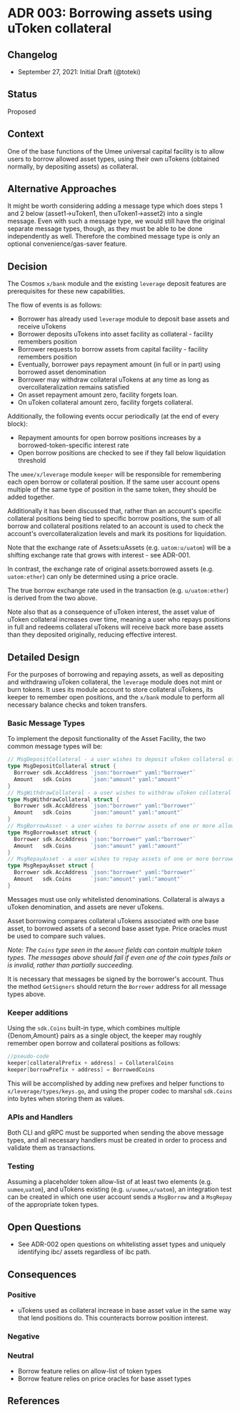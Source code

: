 # ADR 003: Borrowing assets using uToken collateral

## Changelog

- September 27, 2021: Initial Draft (@toteki)

## Status

Proposed

## Context

One of the base functions of the Umee universal capital facility is to allow users to borrow allowed asset types, using their own uTokens (obtained normally, by depositing assets) as collateral.

## Alternative Approaches

It might be worth considering adding a message type which does steps 1 and 2 below (asset1->uToken1, then uToken1->asset2) into a single message. Even with such a message type, we would still have the original separate message types, though, as they must be able to be done independently as well. Therefore the combined message type is only an optional convenience/gas-saver feature.

## Decision

The Cosmos `x/bank` module and the existing `leverage` deposit features are prerequisites for these new capabilities.

The flow of events is as follows:
- Borrower has already used `leverage` module to deposit base assets and receive uTokens
- Borrower deposits uTokens into asset facility as collateral - facility remembers position
- Borrower requests to borrow assets from capital facility - facility remembers position
- Eventually, borrower pays repayment amount (in full or in part) using borrowed asset denomination
- Borrower may withdraw collateral uTokens at any time as long as overcollateralization remains satisfied
- On asset repayment amount zero, facility forgets loan.
- On uToken collateral amount zero, facility forgets collateral.

Additionally, the following events occur periodically (at the end of every block):
- Repayment amounts for open borrow positions increases by a borrowed-token-specific interest rate
- Open borrow positions are checked to see if they fall below liquidation threshold

The `umee/x/leverage` module `keeper` will be responsible for remembering each open borrow or collateral position.
If the same user account opens multiple of the same type of position in the same token, they should be added together.

Additionally it has been discussed that, rather than an account's specific collateral positions being tied to specific borrow positions, the sum of all borrow and collateral positions related to an account is used to check the account's overcollateralization levels and mark its positions for liquidation.

Note that the exchange rate of Assets:uAssets (e.g. `uatom:u/uatom`) will be a shifting exchange rate that grows with interest - see ADR-001.

In contrast, the exchange rate of original assets:borrowed assets (e.g. `uatom:ether`) can only be determined using a price oracle.

The true borrow exchange rate used in the transaction (e.g. `u/uatom:ether`) is derived from the two above.

Note also that as a consequence of uToken interest, the asset value of uToken collateral increases over time, meaning a user who repays positions in full and redeems collateral uTokens will receive back more base assets than they deposited originally, reducing effective interest.

## Detailed Design

For the purposes of borrowing and repaying assets, as well as depositing and withdrawing uToken collateral, the `leverage` module does not mint or burn tokens. It uses its module account to store collateral uTokens, its keeper to remember open positions, and the `x/bank` module to perform all necessary balance checks and token transfers.

### Basic Message Types

To implement the deposit functionality of the Asset Facility, the two common message types will be:
```go
// MsgDepositCollateral - a user wishes to deposit uToken collateral of one or more types
type MsgDepositCollateral struct {
  Borrower sdk.AccAddress `json:"borrower" yaml:"borrower"`
  Amount   sdk.Coins      `json:"amount" yaml:"amount"`
}
// MsgWithdrawCollateral - a user wishes to withdraw uToken collateral of one or more types
type MsgWithdrawCollateral struct {
  Borrower sdk.AccAddress `json:"borrower" yaml:"borrower"`
  Amount   sdk.Coins      `json:"amount" yaml:"amount"`
}
// MsgBorrowAsset - a user wishes to borrow assets of one or more allowed types, assuming collateral already deposited
type MsgBorrowAsset struct {
  Borrower sdk.AccAddress `json:"borrower" yaml:"borrower"`
  Amount   sdk.Coins      `json:"amount" yaml:"amount"`
}
// MsgRepayAsset - a user wishes to repay assets of one or more borrowed types
type MsgRepayAsset struct {
  Borrower sdk.AccAddress `json:"borrower" yaml:"borrower"`
  Amount   sdk.Coins      `json:"amount" yaml:"amount"`
}
```
Messages must use only whitelisted denominations. Collateral is always a uToken denomination, and assets are never uTokens.

Asset borrowing compares collateral uTokens associated with one base asset, to borrowed assets of a second base asset type. Price oracles must be used to compare such values.

_Note: The `Coins` type seen in the `Amount` fields can contain multiple token types. The messages above should fail if even one of the coin types fails or is invalid, rather than partially succeeding._

It is necessary that messages be signed by the borrower's account. Thus the method `GetSigners` should return the `Borrower` address for all message types above.

### Keeper additions

Using the `sdk.Coins` built-in type, which combines multiple {Denom,Amount} pairs as a single object, the keeper may roughly remember open borrow and collateral positions as follows:

```go
//pseudo-code
keeper[collateralPrefix + address] = CollateralCoins
keeper[borrowPrefix + address] = BorrowedCoins
```

This will be accomplished by adding new prefixes and helper functions to `x/leverage/types/keys.go`, and using the proper codec to marshal `sdk.Coins` into bytes when storing them as values.

### APIs and Handlers
Both CLI and gRPC must be supported when sending the above message types, and all necessary handlers must be created in order to process and validate them as transactions.

### Testing

Assuming a placeholder token allow-list of at least two elements (e.g. `uumee`,`uatom`), and uTokens existing (e.g. `u/uumee`,`u/uatom`), an integration test can be created in which one user account sends a `MsgBorrow` and a `MsgRepay` of the appropriate token types.

## Open Questions
- See ADR-002 open questions on whitelisting asset types and uniquely identifying ibc/ assets regardless of ibc path.

## Consequences

### Positive
- uTokens used as collateral increase in base asset value in the same way that lend positions do. This counteracts borrow position interest.

### Negative

### Neutral
- Borrow feature relies on allow-list of token types
- Borrow feature relies on price oracles for base asset types

## References
